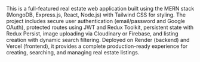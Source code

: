 This is a full-featured real estate web application built using the MERN stack (MongoDB, Express.js, React, Node.js) with Tailwind CSS for styling. The project includes secure user authentication (email/password and Google OAuth), protected routes using JWT and Redux Toolkit, persistent state with Redux Persist, image uploading via Cloudinary or Firebase, and listing creation with dynamic search filtering. Deployed on Render (backend) and Vercel (frontend), it provides a complete production-ready experience for creating, searching, and managing real estate listings.
